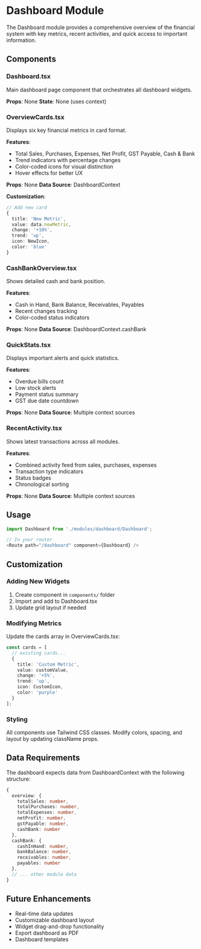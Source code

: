 # Dashboard Module

The Dashboard module provides a comprehensive overview of the financial system with key metrics, recent activities, and quick access to important information.

## Components

### Dashboard.tsx
Main dashboard page component that orchestrates all dashboard widgets.

**Props**: None
**State**: None (uses context)

### OverviewCards.tsx
Displays six key financial metrics in card format.

**Features**:
- Total Sales, Purchases, Expenses, Net Profit, GST Payable, Cash & Bank
- Trend indicators with percentage changes
- Color-coded icons for visual distinction
- Hover effects for better UX

**Props**: None
**Data Source**: DashboardContext

**Customization**:
```typescript
// Add new card
{
  title: 'New Metric',
  value: data.newMetric,
  change: '+10%',
  trend: 'up',
  icon: NewIcon,
  color: 'blue'
}
```

### CashBankOverview.tsx
Shows detailed cash and bank position.

**Features**:
- Cash in Hand, Bank Balance, Receivables, Payables
- Recent changes tracking
- Color-coded status indicators

**Props**: None
**Data Source**: DashboardContext.cashBank

### QuickStats.tsx
Displays important alerts and quick statistics.

**Features**:
- Overdue bills count
- Low stock alerts
- Payment status summary
- GST due date countdown

**Props**: None
**Data Source**: Multiple context sources

### RecentActivity.tsx
Shows latest transactions across all modules.

**Features**:
- Combined activity feed from sales, purchases, expenses
- Transaction type indicators
- Status badges
- Chronological sorting

**Props**: None
**Data Source**: Multiple context sources

## Usage

```typescript
import Dashboard from './modules/dashboard/Dashboard';

// In your router
<Route path="/dashboard" component={Dashboard} />
```

## Customization

### Adding New Widgets
1. Create component in `components/` folder
2. Import and add to Dashboard.tsx
3. Update grid layout if needed

### Modifying Metrics
Update the cards array in OverviewCards.tsx:
```typescript
const cards = [
  // existing cards...
  {
    title: 'Custom Metric',
    value: customValue,
    change: '+5%',
    trend: 'up',
    icon: CustomIcon,
    color: 'purple'
  }
];
```

### Styling
All components use Tailwind CSS classes. Modify colors, spacing, and layout by updating className props.

## Data Requirements

The dashboard expects data from DashboardContext with the following structure:
```typescript
{
  overview: {
    totalSales: number,
    totalPurchases: number,
    totalExpenses: number,
    netProfit: number,
    gstPayable: number,
    cashBank: number
  },
  cashBank: {
    cashInHand: number,
    bankBalance: number,
    receivables: number,
    payables: number
  },
  // ... other module data
}
```

## Future Enhancements

- Real-time data updates
- Customizable dashboard layout
- Widget drag-and-drop functionality
- Export dashboard as PDF
- Dashboard templates